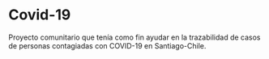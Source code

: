 # Covid-19

Proyecto comunitario que tenía como fin ayudar en la trazabilidad de casos de personas contagiadas con COVID-19 en Santiago-Chile.
